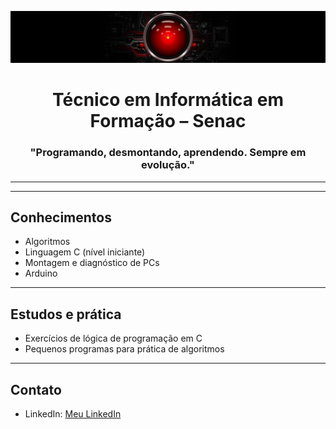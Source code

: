 ![](banner.jpg)

<h1 align="center">Técnico em Informática em Formação – Senac </h1> 
<h3 align="center">"Programando, desmontando, aprendendo. Sempre em evolução." </h3>
<hr>

---

## Conhecimentos
- Algoritmos  
- Linguagem C (nível iniciante)  
- Montagem e diagnóstico de PCs
- Arduino

---


## Estudos e prática
- Exercícios de lógica de programação em C  
- Pequenos programas para prática de algoritmos  

---

## Contato
- LinkedIn: [Meu LinkedIn](https://www.linkedin.com/in/reginaldotfilho/)
